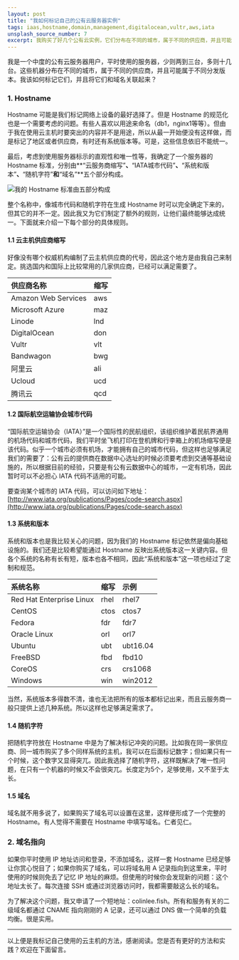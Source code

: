 ```yaml
---
layout: post
title: "我如何标记自己的公有云服务器实例"
tags: iaas,hostname,domain,management,digitalocean,vultr,aws,iata
unsplash_source_number: 7
excerpt: 我购买了好几个公有云实例，它们分布在不同的城市，属于不同的供应商，并且可能有多个分发版本。我如何标记自己的公有云实例？
---
```


我是一个中度的公有云服务器用户，平时使用的服务器，少则两到三台，多则十几台。这些机器分布在不同的城市，属于不同的供应商，并且可能属于不同分发版本。我该如何标记它们，并且将它们和域名关联起来？

### 1. Hostname

Hostname 可能是我们标记网络上设备的最好选择了。但是 Hostname 的规范化也是一个需要考虑的问题。有些人喜欢以用途来命名（db1，nginx1等等）。但由于我在使用云主机时要突出的内容并不是用途，所以从最一开始便没有这样做，而是标记了地区或者供应商，有时还有系统版本等。可是，这些信息依旧不能统一。

最后，考虑到使用服务器标示的直观性和唯一性等，我确定了一个服务器的 Hostname 标准，分别由**“云服务商缩写”**、**“IATA城市代码”**、**“系统和版本”**、**“随机字符”**和**“域名”**五个部分构成。

![我的 Hostname 标准由五部分构成](http://i.imgur.com/IFvfTAZ.png)

整个名称中，像城市代码和随机字符在生成 Hostname 时可以完全确定下来的，但其它的并不一定。因此我又为它们制定了额外的规则，让他们最终能够达成统一。下面就来介绍一下每个部分的具体规则。

#### 1.1	云主机供应商缩写

好像没有哪个权威机构编制了云主机供应商的代号，因此这个地方是由我自己来制定。挑选国内和国际上比较常用的几家供应商，已经可以满足需要了。

|供应商名称|缩写|
|:--|:--|
|Amazon Web Services|aws|
|Microsoft Azure|maz|
|Linode|lnd|
|DigitalOcean|don|
|Vultr|vlt|
|Bandwagon|bwg|
|阿里云|ali|
|Ucloud|ucd|
|腾讯云|qcd|

#### 1.2 国际航空运输协会城市代码

“国际航空运输协会（IATA）”是一个国际性的民航组织，该组织维护着民航界通用的机场代码和城市代码，我们平时坐飞机打印在登机牌和行李箱上的机场缩写便是该代码。似乎一个城市必须有机场，才能拥有自己的城市代码，但这样也足够满足我们的需要了：公有云的提供商在数据中心选址的时候必须要考虑到交通等基础设施的，所以根据目前的经验，只要是有公有云数据中心的城市，一定有机场，因此暂时可以不必担心 IATA 代码不适用的可能。

要查询某个城市的 IATA 代码，可以访问如下地址：[http://www.iata.org/publications/Pages/code-search.aspx](http://www.iata.org/publications/Pages/code-search.aspx)

#### 1.3 系统和版本

系统和版本也是我比较关心的问题，因为我们的 Hostname 标记依然是偏向基础设施的。我们还是比较希望能通过 Hostname 反映出系统版本这一关键内容。但各个系统的名称有长有短，版本也各不相同，因此“系统和版本”这一项也经过了定制和规范。

|系统名称|缩写|示例|
|:--|:--|:--|
|Red Hat Enterprise Linux|rhel|rhel7|
|CentOS|ctos|ctos7|
|Fedora|fdr|fdr7|
|Oracle Linux|orl|orl7|
|Ubuntu|ubt|ubt16.04|
|FreeBSD|fbd|fbd10|
|CoreOS|crs|crs1068|
|Windows|win|win2012|

当然，系统版本多得数不清，谁也无法把所有的版本都标记出来，而且云服务商一般只提供上述几种系统。所以这样也足够满足需求了。

#### 1.4 随机字符

把随机字符放在 Hostname 中是为了解决标记冲突的问题。比如我在同一家供应商、同一城市购买了多个同样系统的主机，我可以在后面标记数字；但如果只有一个时候，这个数字又显得突兀。因此我选择了随机字符，这样既解决了唯一性问题，在只有一个机器的时候又不会很突兀。长度定为5个，足够使用，又不至于太长。

#### 1.5 域名

域名就不用多说了，如果购买了域名可以设置在这里，这样便形成了一个完整的 Hostname。有人觉得不需要在 Hostname 中填写域名。仁者见仁。

### 2. 域名指向

如果你平时使用 IP 地址访问和登录，不添加域名，这样一套 Hostname 已经足够让你赏心悦目了；如果你购买了域名，可以将域名用 A 记录指向到这里来，平时使用的时候则免去了记忆 IP 地址的麻烦。但使用的时候你会发现新的问题：这个地址太长了。每次连接 SSH 或通过浏览器访问时，我都需要敲这么长的域名。

为了解决这个问题，我又申请了一个短地址：colinlee.fish。所有和服务有关的二级域名都通过 CNAME 指向刚刚的 A 记录，还可以通过 DNS 做一个简单的负载均衡。很是实用。

---

以上便是我标记自己使用的云主机的方法，感谢阅读。您是否有更好的方法和实践？欢迎在下面留言。